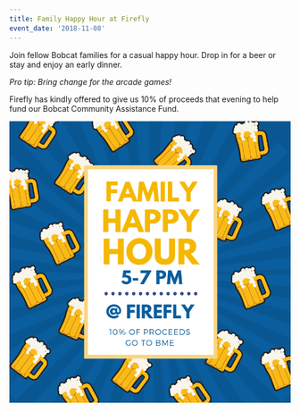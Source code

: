 ```yaml
---
title: Family Happy Hour at Firefly
event_date: '2018-11-08'
---
```

Join fellow Bobcat families for a casual happy hour. Drop in for a beer or stay and enjoy an early dinner. 

_Pro tip: Bring change for the arcade games!_

Firefly has kindly offered to give us 10% of proceeds that evening to help fund our Bobcat Community Assistance Fund.

![null](/uploads/happy-hour-flyer.png)

